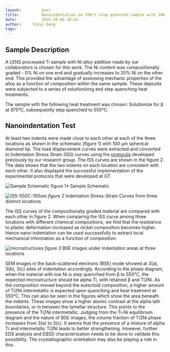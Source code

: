 ```yaml
---
layout:     	post
title:      	Nanoindentation on 550°C step quenched sample with 100 micron tip
date:       	2015-10-04 20:43
author:     Xinyi Gong
tags:         
---
```


Sample Description
--------------------
A LENS processed Ti sample with Ni alloy addition made by our collaborators is chosen for this work. The Ni content was compositionally graded - 0% Ni on one end and gradually increases to 20% Ni on the other end. This provided the advantage of assessing mechanic properties of the alloy as a function of composition within the same sample. These deposits were subjected to a series of solutionizing and step quenching heat treatments.

The sample with the following heat treatment was chosen: Solutionize for β at 975°C, subsequently step quenched to 550°C.



Nanoindentation Test
--------------------
At least two indents were made close to each other at each of the three locations as shown in the schematic (figure 1) with 100 µm spherical diamond tip. The load displacement curves were extracted and converted to Indentation Stress Strain (ISS) curves using the [protocols](http://www.sciencedirect.com/science/article/pii/S1359645408002413) developed previously by our research group. The ISS curves are shown in the figure 2. The data shows that the two indents on each location are consistent with each other. It also displayed the successful implementation of the experimental protocols that were developed at GT.

![Sample Schematic](/DMREF-Project/img/NI-550C-100um/Sample-Schematic.png "Sample-Schematic")
figure 1* Sample Schematic

![ISS-550C-100um](/DMREF-Project/img/NI-550C-100um/ISS-550C-100um.png "ISS-550C-100um")
*figure 2* Indentation Stress-Strain Curves from three distinct locations


The ISS curves of the compositionally graded material are compared with each other in figure 2. When comparing the ISS curve among three locations with different chemical compositions, we find that the resistance to plastic deformation increased as nickel composition becomes higher. Hence nano-indentation can be used successfully to extract local mechanical information as a function of composition.

![microstructures](/DMREF-Project/img/NI-550C-100um/microstructures.png "microstructures")
*figure 3* BSE images under indentation areas at three locations

SEM images in the back-scattered electrons (BSE) mode showed at 3(a), 3(b), 3(c) sites of indentation accordingly. According to the phase diagram, when the material with low Ni is step quenched from β to 550°C, the expected microstructure should be alpha Ti, with retained β and Ti2Ni. As the composition moved beyond the eutectoid composition, a higher amount of Ti2Ni intermetallic is expected upon quenching and heat treatment at 550°C. This can also be seen in the figures which show the area beneath the indents. These images show a higher atomic contrast at the alpha lath boundaries, or in between the lamellar structure. This points to the presence of the Ti2Ni intermetallic. Judging from the Ti-Ni equilibrium diagram and the nature of BSE images, the volume fraction of Ti2Ni phase increases from 3(a) to 3(c). It seems that the presence of a mixture of alpha Ti and intermetallic Ti2Ni leads to better strengthening. However, further EDS analysis and EBSD characterization needs to be done to validate this possibility. The crystallographic orientation may also be playing a role in this. 